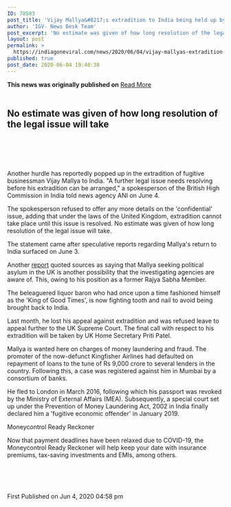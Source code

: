 ```yaml
---
ID: 78583
post_title: 'Vijay Mallya&#8217;s extradition to India being held up by a &#8216;confidential&#8217; legal issue: Report'
author: 'IGV- News Desk Team'
post_excerpt: 'No estimate was given of how long resolution of the legal issue will take Another hurdle has reportedly popped up in the extradition of fugitive businessman Vijay Mallya to India. "A further legal issue needs resolving before his extradition can be arranged," a spokesperson of the British High Commission in India told news agency ANI on June 4.The&hellip;'
layout: post
permalink: >
  https://indiagoneviral.com/news/2020/06/04/vijay-mallyas-extradition-to-india-being-held-up-by-a-confidential-legal-issue-report/78583/india-gone-viral/
published: true
post_date: 2020-06-04 19:40:38
---
```

<b>This news was originally published on</b> <a href="https://www.moneycontrol.com/news/india/vijay-mallyas-extradition-to-india-being-held-up-by-a-confidential-legal-issue-report-5359811.html" class="button purchase" rel="nofollow noopener noreferrer" target="_blank">Read More</a> <br/><br/><article data-io-article-url="http://www.moneycontrol.com/news/india/vijay-mallyas-extradition-to-india-being-held-up-by-a-confidential-legal-issue-report-5359811.html" id="article-5359811"><div>    <h2>No estimate was given of how long resolution of the legal issue will take</h2>    
                                                  </div>                                                        <div>                                             <div>                              <figure><img alt="" data-src="https://images.moneycontrol.com/static-mcnews/2019/09/RTS1NXXB-770x433.jpg?impolicy=website&width=770&height=431" src="//stat1.moneycontrol.com/mcnews//images/grey_bg.gif" title=""></img></figure></div>               	          
                                                              </div>               <div id="article-main"> 
                <p>Another hurdle has reportedly popped up in the extradition of fugitive businessman Vijay Mallya to India. "A further legal issue needs resolving before his extradition can be arranged," a spokesperson of the British High Commission in India told news agency ANI on June 4.</p><p>The spokesperson refused to offer any more details on the 'confidential' issue, adding that under the laws of the United Kingdom, extradition cannot take place until this issue is resolved. No estimate was given of how long resolution of the legal issue will take.</p><p>The statement came after speculative reports regarding Mallya's return to India surfaced on June 3.</p><p>Another <a href="https://www.livemint.com/companies/people/vijay-mallya-extradition-could-be-delayed-he-may-seek-political-asylum-report-11591262923835.html" rel="nofollow noopener noreferrer" target="_blank">report</a> quoted sources as saying that Mallya seeking political asylum in the UK is another possibility that the investigating agencies are aware of. This, owing to his position as a former Rajya Sabha Member.</p><p>The beleaguered liquor baron who had once upon a time fashioned himself as the 'King of Good Times', is now fighting tooth and nail to avoid being brought back to India.</p><p>Last month, he lost his appeal against extradition and was refused leave to appeal further to the UK Supreme Court. The final call with respect to his extradition will be taken by UK Home Secretary Priti Patel.</p><p>Mallya is wanted here on charges of money laundering and fraud. The promoter of the now-defunct Kingfisher Airlines had defaulted on repayment of loans to the tune of Rs 9,000 crore to several lenders in the country. Following this, a case was registered against him in Mumbai by a consortium of banks.</p><p>He fled to London in March 2016, following which his passport was revoked by the Ministry of External Affairs (MEA). Subsequently, a special court set up under the Prevention of Money Laundering Act, 2002 in India finally declared him a 'fugitive economic offender' in January 2019.</p><div><p>Moneycontrol Ready Reckoner</p><p>Now that <span>payment deadlines have been relaxed</span> due to COVID-19, the Moneycontrol Ready Reckoner will help keep your date with insurance premiums, tax-saving investments and EMIs, among others.</p></div><br></br></div>                                                
		    <p>First Published on Jun 4, 2020 04:58 pm</p></article>